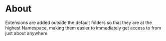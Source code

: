﻿# About #

Extensions are added outside the default folders
so that they are at the highest Namespace, making
them easier to immediately get access to from just
about anywhere.